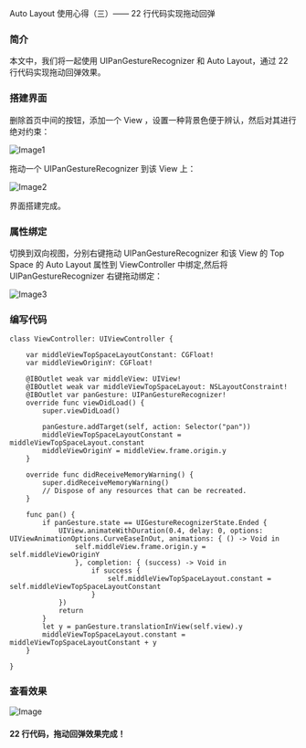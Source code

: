 Auto Layout 使用心得（三）—— 22 行代码实现拖动回弹

### 简介

本文中，我们将一起使用 UIPanGestureRecognizer 和 Auto Layout，通过 22 行代码实现拖动回弹效果。

### 搭建界面

删除首页中间的按钮，添加一个 View ，设置一种背景色便于辨认，然后对其进行绝对约束：

![Image1](/resource/image/2015-03-08-auto-layout-drag-rebound/1.jpg)

拖动一个 UIPanGestureRecognizer 到该 View 上：

![Image2](/resource/image/2015-03-08-auto-layout-drag-rebound/2.jpg)

界面搭建完成。

<!-- more -->

### 属性绑定

切换到双向视图，分别右键拖动 UIPanGestureRecognizer 和该 View 的 Top Space 的 Auto Layout 属性到 ViewController 中绑定,然后将 UIPanGestureRecognizer 右键拖动绑定：

![Image3](/resource/image/2015-03-08-auto-layout-drag-rebound/3.jpg)

### 编写代码

```
class ViewController: UIViewController {
    
    var middleViewTopSpaceLayoutConstant: CGFloat!
    var middleViewOriginY: CGFloat!
    
    @IBOutlet weak var middleView: UIView!
    @IBOutlet weak var middleViewTopSpaceLayout: NSLayoutConstraint!
    @IBOutlet var panGesture: UIPanGestureRecognizer!
    override func viewDidLoad() {
        super.viewDidLoad()
        
        panGesture.addTarget(self, action: Selector("pan"))
        middleViewTopSpaceLayoutConstant = middleViewTopSpaceLayout.constant
        middleViewOriginY = middleView.frame.origin.y
    }

    override func didReceiveMemoryWarning() {
        super.didReceiveMemoryWarning()
        // Dispose of any resources that can be recreated.
    }
    
    func pan() {
        if panGesture.state == UIGestureRecognizerState.Ended {
            UIView.animateWithDuration(0.4, delay: 0, options: UIViewAnimationOptions.CurveEaseInOut, animations: { () -> Void in
                self.middleView.frame.origin.y = self.middleViewOriginY
                }, completion: { (success) -> Void in
                    if success {
                        self.middleViewTopSpaceLayout.constant = self.middleViewTopSpaceLayoutConstant
                    }
            })
            return
        }
        let y = panGesture.translationInView(self.view).y
        middleViewTopSpaceLayout.constant = middleViewTopSpaceLayoutConstant + y
    }

}
```

### 查看效果

![Image](/resource/image/2015-03-08-auto-layout-drag-rebound/purpose.gif)

#### 22 行代码，拖动回弹效果完成！

